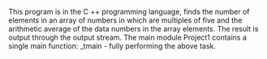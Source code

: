 ﻿This program is in the C ++ programming language,
finds the number of elements in an array of numbers in which are multiples of five
and the arithmetic average of the data numbers in the array elements. The result is output through the output stream.
The main module Project1 contains a single main function:
_tmain - fully performing the above task.